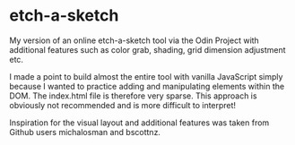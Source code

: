 # etch-a-sketch

My version of an online etch-a-sketch tool via the Odin Project with additional features such as color grab, shading, grid dimension adjustment etc.

I made a point to build almost the entire tool with vanilla JavaScript simply because I wanted to practice adding and manipulating elements within the DOM. The index.html file is therefore very sparse. This approach is obviously not recommended and is more difficult to interpret!

Inspiration for the visual layout and additional features was taken from Github users michalosman and bscottnz. 